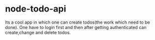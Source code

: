 # node-todo-api
Its a cool app in which one can create todos(the work which need to be done).
One have to login first and then after getting authenticated can create,change and delete todos.
